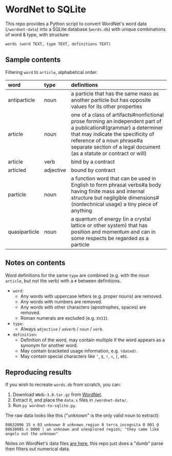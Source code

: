 # WordNet to SQLite

This repo provides a Python script to convert WordNet's word data (`/wordnet-data`) into a SQLite database (`words.db`) with unique combinations of word & type, with structure:

```
words (word TEXT, type TEXT, definitions TEXT)
```

## Sample contents

Filtering `word` to `article`, alphabetical order:

| word          | type      | definitions                                                                                                                                                                                                                                                  |
| :------------ | :-------- | :----------------------------------------------------------------------------------------------------------------------------------------------------------------------------------------------------------------------------------------------------------- |
| antiparticle  | noun      | a particle that has the same mass as another particle but has opposite values for its other properties                                                                                                                                                       |
| article       | noun      | one of a class of artifacts#nonfictional prose forming an independent part of a publication#(grammar) a determiner that may indicate the specificity of reference of a noun phrase#a separate section of a legal document (as a statute or contract or will) |
| article       | verb      | bind by a contract                                                                                                                                                                                                                                           |
| articled      | adjective | bound by contract                                                                                                                                                                                                                                            |
| particle      | noun      | a function word that can be used in English to form phrasal verbs#a body having finite mass and internal structure but negligible dimensions#(nontechnical usage) a tiny piece of anything                                                                   |
| quasiparticle | noun      | a quantum of energy (in a crystal lattice or other system) that has position and momentum and can in some respects be regarded as a particle                                                                                                                 |

## Notes on contents

Word definitions for the same `type` are combined (e.g. with the noun `article`, but not the verb) with a `#` between definitions.

- `word`:
  - Any words with uppercase letters (e.g. proper nouns) are removed.
  - Any words with numbers are removed.
  - Any words with other characters (apostrophes, spaces) are removed.
  - Roman numerals are excluded (e.g. `XVII`).
- `type`:
  - Always `adjective` / `adverb` / `noun` / `verb`.
- `definition`:
  - Definition of the word, may contain multiple if the word appears as a synonym for another word.
  - May contain bracketed usage information, e.g. `(dated)`.
  - May contain special characters like `'`, `$`, `!`, `<`, `[`, etc.

## Reproducing results

If you wish to recreate `words.db` from scratch, you can:

1. Download `WNdb-3.0.tar.gz` from [WordNet](https://wordnet.princeton.edu/download/current-version).
2. Extract it, and place the `data.x` files in `/wordnet-data/`.
3. Run `py wordnet-to-sqlite.py`.

The raw data looks like this ("unknown" is the only valid noun to extract):

```
08632096 15 n 03 unknown 0 unknown_region 0 terra_incognita 0 001 @ 08630985 n 0000 | an unknown and unexplored region; "they came like angels out the unknown"
```

Notes on WordNet's data files [are here](https://wordnet.princeton.edu/documentation/wndb5wn), this repo just does a "dumb" parse then filters out numerical data.
